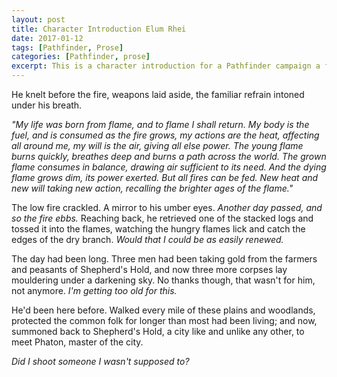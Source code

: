 ```yaml
---
layout: post
title: Character Introduction Elum Rhei
date: 2017-01-12
tags: [Pathfinder, Prose]
categories: [Pathfinder, prose]
excerpt: This is a character introduction for a Pathfinder campaign a friend is running, Elum Rhei is an Ifrit Dune Drifter and I thought I'd write a little prose to get into character.
---
```


He knelt before the fire, weapons laid aside, the familiar refrain intoned under his breath.

_"My life was born from flame, and to flame I shall return.
My body is the fuel, and is consumed as the fire grows, my actions are the heat, affecting all around me, my will is the air, giving all else power.
The young flame burns quickly, breathes deep and burns a path across the world.
The grown flame consumes in balance, drawing air sufficient to its need.
And the dying flame grows dim, its power exerted.
But all fires can be fed. New heat and new will taking new action, recalling the brighter ages of the flame."_

The low fire crackled. A mirror to his umber eyes. _Another day passed, and so the fire ebbs._ Reaching back, he retrieved one of the stacked logs and tossed it into the flames, watching the hungry flames lick and catch the edges of the dry branch. _Would that I could be as easily renewed._

The day had been long. Three men had been taking gold from the farmers and peasants of Shepherd's Hold, and now three more corpses lay mouldering under a darkening sky. No thanks though, that wasn't for him, not anymore. _I'm getting too old for this._

He'd been here before. Walked every mile of these plains and woodlands, protected the common folk for longer than most had been living; and now, summoned back to Shepherd's Hold, a city like and unlike any other, to meet Phaton, master of the city.

_Did I shoot someone I wasn't supposed to?_
